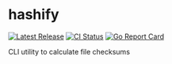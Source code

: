 # hashify

[![Latest Release](https://img.shields.io/github/release/avakarev/hashify.svg)](https://github.com/avakarev/hashify/releases)
[![CI Status](https://github.com/avakarev/hashify/actions/workflows/ci.yml/badge.svg)](https://github.com/avakarev/hashify/actions)
[![Go Report Card](https://goreportcard.com/badge/github.com/avakarev/hashify)](https://goreportcard.com/report/github.com/avakarev/hashify)

CLI utility to calculate file checksums
